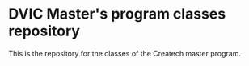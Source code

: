 # DVIC Master's program classes repository

This is the repository for the classes of the Createch master program.
